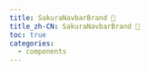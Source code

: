 ```yaml
---
title: SakuraNavbarBrand 🚧
title_zh-CN: SakuraNavbarBrand 🚧
toc: true
categories:
  - components
---
```

